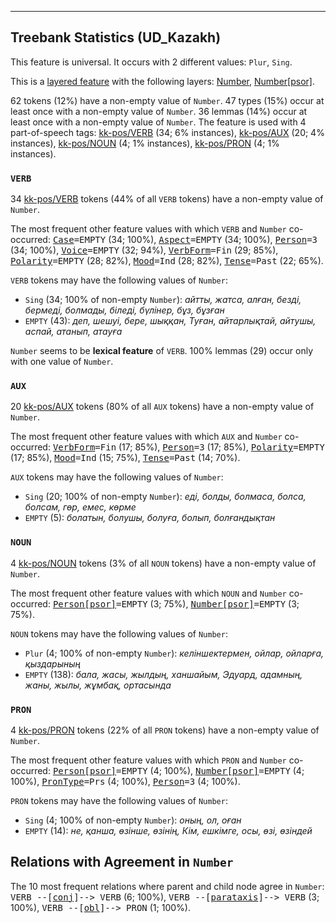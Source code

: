 

--------------------------------------------------------------------------------

## Treebank Statistics (UD_Kazakh)

This feature is universal.
It occurs with 2 different values: `Plur`, `Sing`.

This is a <a href="../../u/overview/feat-layers.html">layered feature</a> with the following layers: [Number](), [Number[psor]]().

62 tokens (12%) have a non-empty value of `Number`.
47 types (15%) occur at least once with a non-empty value of `Number`.
36 lemmas (14%) occur at least once with a non-empty value of `Number`.
The feature is used with 4 part-of-speech tags: [kk-pos/VERB]() (34; 6% instances), [kk-pos/AUX]() (20; 4% instances), [kk-pos/NOUN]() (4; 1% instances), [kk-pos/PRON]() (4; 1% instances).

### `VERB`

34 [kk-pos/VERB]() tokens (44% of all `VERB` tokens) have a non-empty value of `Number`.

The most frequent other feature values with which `VERB` and `Number` co-occurred: <tt><a href="Case.html">Case</a>=EMPTY</tt> (34; 100%), <tt><a href="Aspect.html">Aspect</a>=EMPTY</tt> (34; 100%), <tt><a href="Person.html">Person</a>=3</tt> (34; 100%), <tt><a href="Voice.html">Voice</a>=EMPTY</tt> (32; 94%), <tt><a href="VerbForm.html">VerbForm</a>=Fin</tt> (29; 85%), <tt><a href="Polarity.html">Polarity</a>=EMPTY</tt> (28; 82%), <tt><a href="Mood.html">Mood</a>=Ind</tt> (28; 82%), <tt><a href="Tense.html">Tense</a>=Past</tt> (22; 65%).

`VERB` tokens may have the following values of `Number`:

* `Sing` (34; 100% of non-empty `Number`): <em>айтты, жатса, алған, безді, бермеді, болмады, біледі, бүлінер, бұз, бұзған</em>
* `EMPTY` (43): <em>деп, шешуі, бере, шыққан, Туған, айтарлықтай, айтушы, аспай, атанып, атауға</em>

`Number` seems to be **lexical feature** of `VERB`. 100% lemmas (29) occur only with one value of `Number`.

### `AUX`

20 [kk-pos/AUX]() tokens (80% of all `AUX` tokens) have a non-empty value of `Number`.

The most frequent other feature values with which `AUX` and `Number` co-occurred: <tt><a href="VerbForm.html">VerbForm</a>=Fin</tt> (17; 85%), <tt><a href="Person.html">Person</a>=3</tt> (17; 85%), <tt><a href="Polarity.html">Polarity</a>=EMPTY</tt> (17; 85%), <tt><a href="Mood.html">Mood</a>=Ind</tt> (15; 75%), <tt><a href="Tense.html">Tense</a>=Past</tt> (14; 70%).

`AUX` tokens may have the following values of `Number`:

* `Sing` (20; 100% of non-empty `Number`): <em>еді, болды, болмаса, болса, болсам, гөр, емес, көрме</em>
* `EMPTY` (5): <em>болатын, болушы, болуға, болып, болғандықтан</em>

### `NOUN`

4 [kk-pos/NOUN]() tokens (3% of all `NOUN` tokens) have a non-empty value of `Number`.

The most frequent other feature values with which `NOUN` and `Number` co-occurred: <tt><a href="Person[psor].html">Person[psor]</a>=EMPTY</tt> (3; 75%), <tt><a href="Number[psor].html">Number[psor]</a>=EMPTY</tt> (3; 75%).

`NOUN` tokens may have the following values of `Number`:

* `Plur` (4; 100% of non-empty `Number`): <em>келіншектермен, ойлар, ойларға, қыздарының</em>
* `EMPTY` (138): <em>бала, жасы, жылдың, ханшайым, Эдуард, адамның, жаны, жылы, жұмбақ, ортасында</em>

### `PRON`

4 [kk-pos/PRON]() tokens (22% of all `PRON` tokens) have a non-empty value of `Number`.

The most frequent other feature values with which `PRON` and `Number` co-occurred: <tt><a href="Person[psor].html">Person[psor]</a>=EMPTY</tt> (4; 100%), <tt><a href="Number[psor].html">Number[psor]</a>=EMPTY</tt> (4; 100%), <tt><a href="PronType.html">PronType</a>=Prs</tt> (4; 100%), <tt><a href="Person.html">Person</a>=3</tt> (4; 100%).

`PRON` tokens may have the following values of `Number`:

* `Sing` (4; 100% of non-empty `Number`): <em>оның, ол, оған</em>
* `EMPTY` (14): <em>не, қанша, өзінше, өзінің, Кім, ешкімге, осы, өзі, өзіндей</em>

## Relations with Agreement in `Number`

The 10 most frequent relations where parent and child node agree in `Number`:
<tt>VERB --[<a href="../dep/conj.html">conj</a>]--> VERB</tt> (6; 100%),
<tt>VERB --[<a href="../dep/parataxis.html">parataxis</a>]--> VERB</tt> (3; 100%),
<tt>VERB --[<a href="../dep/obl.html">obl</a>]--> PRON</tt> (1; 100%).

